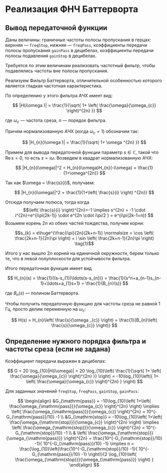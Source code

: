 # Реализация ФНЧ Баттерворта

## Вывод передаточной функции

Даны величины: граничные частоты полосы пропускания в герцах: верхняя — `freqStop`, нижняя — `freqPass`, коэффициенты передачи полосы пропускания `gainPass` в децибелах, коэффициенты передачи полосы подавления `gainStop` в децибелах.

Требуется по этим величинам реализовать частотный фильтр, чтобы подавлялись частоты вне полосы пропускания.

Реализуем Фильтр Баттерворта, отличительной особенностью которого является гладкая частотная характеристика.

По определению у этого фильтра АЧХ имеет вид: 

$$
|H(i\omega )| = \frac{1}{\sqrt{ 1+ \left( \frac{\omega}{\omega_{c}} \right)^{2n} }}
$$

где $\omega_c$ — частота среза, $n$ — порядок фильтра.

Причем нормализованную АЧХ (когда $\omega_c=1$) обозначим так:

$$
|H_{n}(i\omega )| = \frac{1}{\sqrt{ 1+ \omega ^{2n}  }}
$$

Примем для вывода передаточной функции параметр $s \in \mathbb{C}$, такой что $\mathrm{Re}\,s=0$, то есть $s=i\omega$. Возведем в квадрат нормализованную АЧХ: 

$$
|H_{n}(i\omega)|^2 = H_{n}(i\omega)H_{n}(-i\omega) = \frac{1}{1+\omega^{2n}}
$$

Так как $\omega = \frac{s}{i}$, получаем: 

$$
|H_{n}(i\omega)|^2 = \frac{1}{1+\left( \frac{s}{i} \right) ^{2n}}
$$

Отсюда получаем полюса, тогда когда $$\left( \frac{s}{i} \right)^{2n}=-1 \implies s^{2n} = -1 \cdot i^{2n}=e^{i\pi(2k-1)} \cdot e^{2n \cdot i\pi/2 } = e^{i\pi(2k-1+n)} $$ Возьмем корень $2n$ из обеих частей тождества, получим корни:

$$s_{k} =  e\huge^{\frac{i\pi}{2n}(2k+n-1)} \normalsize = \cos \left( \frac{2k+n-1}{2n}\pi \right) + i \sin \left( \frac{2k+n-1}{2n}\pi \right)  \tag{1}$$

Итого у нас вышло $2n$ корней на единичной окружности, берем только те, что в левой полуплоскости для устойчивости фильтра. 

Итого передаточная функция имеет вид 

$$
H_{n}(s) = \frac{1}{(s-s_{1})\ldots(s-s_{n})} = \frac{1}{s^n+a_{n-1}s_{n-1}+\ldots+a_{1}s+1} = \frac{1}{B_{n}(s)}
$$

где $B_{n}(s)$ — полином Баттерворта.

Чтобы получить передаточную функцию для частоты среза не равной 1 Гц, просто делим переменную на $\omega_c$:

$$
H(s) = H_{n}\left( \frac{s}{\omega _{c}} \right) = \frac{1}{B_{n}\left( \frac{s}{\omega_{c}} \right)}
$$

## Определение нужного порядка фильтра и частоты среза (если не задана)

Коэффициент передачи выражен в децибелах:

$$
G = 20 \log_{10}|H(i\omega)| = 20 \log_{10}\left( \frac{1}{\sqrt{ 1+ \left( \frac{\omega}{\omega_{c}} \right)^{2n}  }} \right) = -10\log_{10}\left({ 1+ \left( \frac{\omega}{\omega_{c}} \right)^{2n} } \right)  
$$

Для заданных значений `freqStop`, `freqPass`, `gainStop`, `gainPass`:

$$
\begin{align}
&G_{\mathrm{pass}} = -10\log_{10}\left( 1+\left( \frac{\omega_{\mathrm{pass}}}{\omega_{c}} \right)^{2n}  \right) \implies \left( \frac{\omega_{\mathrm{pass}}}{\omega_{c}} \right)^{2n} = 10^{-G_{\mathrm{pass}}/10} -1 \\
&G_{\mathrm{stop}} = -10\log_{10}\left( 1+\left( \frac{\omega_{\mathrm{stop}}}{\omega_{c}} \right)^{2n}  \right) \implies \left( \frac{\omega_{\mathrm{stop}}}{\omega_{c}} \right)^{2n} = 10^{-G_{\mathrm{stop}}/10} -1 \\
& \left( \frac{\omega_{\mathrm{stop}}}{\omega_{\mathrm{pass}}} \right)^{2n} = \frac{10^{-G_{\mathrm{stop}}/10} -1}{ 10^{-G_{\mathrm{pass}}/10} -1} \implies n = \frac{\log_{10}\left(\frac{10^{-G_{\mathrm{stop}}/10} -1}{ 10^{-G_{\mathrm{pass}}/10} -1} \right)}{2 \log_{10}\left( \frac{\omega_{\mathrm{stop}}}{\omega_{\mathrm{pass}}} \right) } 
\end{align} 
$$




